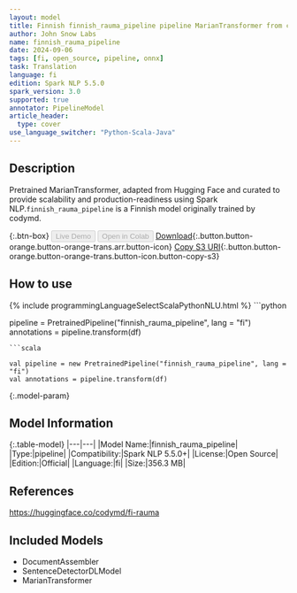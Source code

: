 ```yaml
---
layout: model
title: Finnish finnish_rauma_pipeline pipeline MarianTransformer from codymd
author: John Snow Labs
name: finnish_rauma_pipeline
date: 2024-09-06
tags: [fi, open_source, pipeline, onnx]
task: Translation
language: fi
edition: Spark NLP 5.5.0
spark_version: 3.0
supported: true
annotator: PipelineModel
article_header:
  type: cover
use_language_switcher: "Python-Scala-Java"
---
```


## Description

Pretrained MarianTransformer, adapted from Hugging Face and curated to provide scalability and production-readiness using Spark NLP.`finnish_rauma_pipeline` is a Finnish model originally trained by codymd.

{:.btn-box}
<button class="button button-orange" disabled>Live Demo</button>
<button class="button button-orange" disabled>Open in Colab</button>
[Download](https://s3.amazonaws.com/auxdata.johnsnowlabs.com/public/models/finnish_rauma_pipeline_fi_5.5.0_3.0_1725635667811.zip){:.button.button-orange.button-orange-trans.arr.button-icon}
[Copy S3 URI](s3://auxdata.johnsnowlabs.com/public/models/finnish_rauma_pipeline_fi_5.5.0_3.0_1725635667811.zip){:.button.button-orange.button-orange-trans.button-icon.button-copy-s3}

## How to use



<div class="tabs-box" markdown="1">
{% include programmingLanguageSelectScalaPythonNLU.html %}
```python

pipeline = PretrainedPipeline("finnish_rauma_pipeline", lang = "fi")
annotations =  pipeline.transform(df)   

```
```scala

val pipeline = new PretrainedPipeline("finnish_rauma_pipeline", lang = "fi")
val annotations = pipeline.transform(df)

```
</div>

{:.model-param}
## Model Information

{:.table-model}
|---|---|
|Model Name:|finnish_rauma_pipeline|
|Type:|pipeline|
|Compatibility:|Spark NLP 5.5.0+|
|License:|Open Source|
|Edition:|Official|
|Language:|fi|
|Size:|356.3 MB|

## References

https://huggingface.co/codymd/fi-rauma

## Included Models

- DocumentAssembler
- SentenceDetectorDLModel
- MarianTransformer